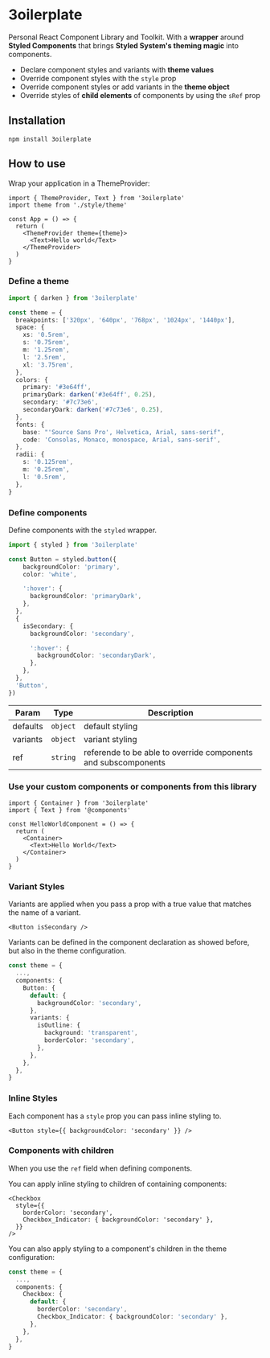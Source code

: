 # 3oilerplate

Personal React Component Library and Toolkit. With a **wrapper** around **Styled Components** that brings **Styled System's theming magic** into components.

- Declare component styles and variants with **theme values**
- Override component styles with the `style` prop
- Override component styles or add variants in the **theme object**
- Override styles of **child elements** of components by using the `sRef` prop

## Installation

```
npm install 3oilerplate
```

## How to use

Wrap your application in a ThemeProvider:

```tsx
import { ThemeProvider, Text } from '3oilerplate'
import theme from './style/theme'

const App = () => {
  return (
    <ThemeProvider theme={theme}>
      <Text>Hello world</Text>
    </ThemeProvider>
  )
}
```

### Define a theme

```ts
import { darken } from '3oilerplate'

const theme = {
  breakpoints: ['320px', '640px', '768px', '1024px', '1440px'],
  space: {
    xs: '0.5rem',
    s: '0.75rem',
    m: '1.25rem',
    l: '2.5rem',
    xl: '3.75rem',
  },
  colors: {
    primary: '#3e64ff',
    primaryDark: darken('#3e64ff', 0.25),
    secondary: '#7c73e6',
    secondaryDark: darken('#7c73e6', 0.25),
  },
  fonts: {
    base: "'Source Sans Pro', Helvetica, Arial, sans-serif",
    code: 'Consolas, Monaco, monospace, Arial, sans-serif',
  },
  radii: {
    s: '0.125rem',
    m: '0.25rem',
    l: '0.5rem',
  },
}
```

### Define components

Define components with the `styled` wrapper.

```ts
import { styled } from '3oilerplate'

const Button = styled.button({
    backgroundColor: 'primary',
    color: 'white',

    ':hover': {
      backgroundColor: 'primaryDark',
    },
  },
  {
    isSecondary: {
      backgroundColor: 'secondary',

      ':hover': {
        backgroundColor: 'secondaryDark',
      },
    },
  },
  'Button',
})
```

| Param    | Type                | Description                                                    |
| -------- | ------------------- | -------------------------------------------------------------- |
| defaults | <code>object</code> | default styling                                                |
| variants | <code>object</code> | variant styling                                                |
| ref      | <code>string</code> | referende to be able to override components and subscomponents |

### Use your custom components or components from this library

```tsx
import { Container } from '3oilerplate'
import { Text } from '@components'

const HelloWorldComponent = () => {
  return (
    <Container>
      <Text>Hello World</Text>
    </Container>
  )
}
```

### Variant Styles

Variants are applied when you pass a prop with a true value that matches the name of a variant.

```tsx
<Button isSecondary />
```

Variants can be defined in the component declaration as showed before, but also in the theme configuration.

```ts
const theme = {
  ...,
  components: {
    Button: {
      default: {
        backgroundColor: 'secondary',
      },
      variants: {
        isOutline: {
          background: 'transparent',
          borderColor: 'secondary',
        },
      },
    },
  },
}
```

### Inline Styles

Each component has a `style` prop you can pass inline styling to.

```tsx
<Button style={{ backgroundColor: 'secondary' }} />
```

### Components with children

When you use the `ref` field when defining components.

You can apply inline styling to children of containing components:

```tsx
<Checkbox
  style={{
    borderColor: 'secondary',
    Checkbox_Indicator: { backgroundColor: 'secondary' },
  }}
/>
```

You can also apply styling to a component's children in the theme configuration:

```ts
const theme = {
  ...,
  components: {
    Checkbox: {
      default: {
        borderColor: 'secondary',
        Checkbox_Indicator: { backgroundColor: 'secondary' },
      },
    },
  },
}
```
